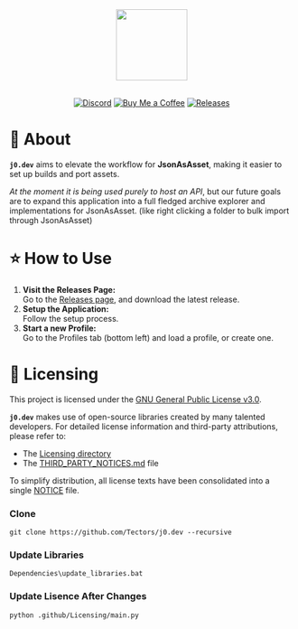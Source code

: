 <div align="center">

<img src="https://github.com/user-attachments/assets/2c450d60-6573-4545-8b20-f6190a87827e" width="126" height="126"/>

</div>

</br>

<div align="center">

[![Discord](https://img.shields.io/badge/Join%20Discord-Collector?color=0363ff&logo=discord&logoColor=white&style=for-the-badge)](https://discord.gg/eV9DF6sBsz)
[![Buy Me a Coffee](https://img.shields.io/badge/Buy%20Me%20a%20Coffee-Ko--fi?color=29abe0&logo=ko-fi&logoColor=white&style=for-the-badge)](https://ko-fi.com/t4ctor)
[![Releases](https://img.shields.io/github/downloads/Tectors/j0.dev/total?style=for-the-badge&color=00ffa2&label=Downloads)](https://github.com/Tectors/j0.dev/releases)

</div>

# 📖 About
**`j0.dev`** aims to elevate the workflow for **JsonAsAsset**, making it easier to set up builds and port assets.

*At the moment it is being used purely to host an API*, but our future goals are to expand this application into a full fledged archive explorer and implementations for JsonAsAsset. (like right clicking a folder to bulk import through JsonAsAsset)

<a name="how-to-use"></a>
# ⭐ How to Use

1. **Visit the Releases Page:**  
   Go to the [Releases page](/../../releases), and download the latest release.
2. **Setup the Application:**  
   Follow the setup process.
3. **Start a new Profile:**  
   Go to the Profiles tab (bottom left) and load a profile, or create one.

# 🧾 Licensing

This project is licensed under the [GNU General Public License v3.0](./Licensing/GPLv3.txt).

**`j0.dev`** makes use of open-source libraries created by many talented developers.
For detailed license information and third-party attributions, please refer to:

* The [Licensing directory](./Licensing)
* The [THIRD\_PARTY\_NOTICES.md](./Licensing/THIRD_PARTY_NOTICES.md) file

To simplify distribution, all license texts have been consolidated into a single [NOTICE](./Licensing/NOTICE) file.

### Clone
```
git clone https://github.com/Tectors/j0.dev --recursive
```

### Update Libraries

```
Dependencies\update_libraries.bat
```

### Update Lisence After Changes

```
python .github/Licensing/main.py
```
